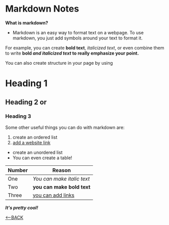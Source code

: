 # Markdown Notes

**What is markdown?**
- Markdown is an easy way to format text on a webpage. To use markdown, you just add symbols around your text to format it. 

For example, you can create **bold text**, *italicized text*, or even combine them to write **bold _and italicized text_ to really emphasize your point.**

You can also create structure in your page by using 

# Heading 1
## Heading 2 or
### Heading 3 

Some other useful things you can do with markdown are:
1. create an ordered list
2. [add a website link](http://hmpg.net/)
- create an unordered list
- You can even create a table!

Number | Reason
------ | --------
One | *You can make italic text*
Two | **you can make bold text**
Three | [you can add links](https://github.com/Erinsp)


**_It's pretty cool!_**

[<--BACK](https://erinsp.github.io/reading-notes/)
